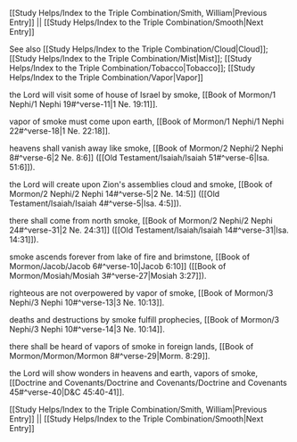 [[Study Helps/Index to the Triple Combination/Smith, William|Previous Entry]]  ||  [[Study Helps/Index to the Triple Combination/Smooth|Next Entry]]

 See also [[Study Helps/Index to the Triple Combination/Cloud|Cloud]]; [[Study Helps/Index to the Triple Combination/Mist|Mist]]; [[Study Helps/Index to the Triple Combination/Tobacco|Tobacco]]; [[Study Helps/Index to the Triple Combination/Vapor|Vapor]]

 the Lord will visit some of house of Israel by smoke, [[Book of Mormon/1 Nephi/1 Nephi 19#^verse-11|1 Ne. 19:11]].

 vapor of smoke must come upon earth, [[Book of Mormon/1 Nephi/1 Nephi 22#^verse-18|1 Ne. 22:18]].

 heavens shall vanish away like smoke, [[Book of Mormon/2 Nephi/2 Nephi 8#^verse-6|2 Ne. 8:6]] ([[Old Testament/Isaiah/Isaiah 51#^verse-6|Isa. 51:6]]).

 the Lord will create upon Zion's assemblies cloud and smoke, [[Book of Mormon/2 Nephi/2 Nephi 14#^verse-5|2 Ne. 14:5]] ([[Old Testament/Isaiah/Isaiah 4#^verse-5|Isa. 4:5]]).

 there shall come from north smoke, [[Book of Mormon/2 Nephi/2 Nephi 24#^verse-31|2 Ne. 24:31]] ([[Old Testament/Isaiah/Isaiah 14#^verse-31|Isa. 14:31]]).

 smoke ascends forever from lake of fire and brimstone, [[Book of Mormon/Jacob/Jacob 6#^verse-10|Jacob 6:10]] ([[Book of Mormon/Mosiah/Mosiah 3#^verse-27|Mosiah 3:27]]).

 righteous are not overpowered by vapor of smoke, [[Book of Mormon/3 Nephi/3 Nephi 10#^verse-13|3 Ne. 10:13]].

 deaths and destructions by smoke fulfill prophecies, [[Book of Mormon/3 Nephi/3 Nephi 10#^verse-14|3 Ne. 10:14]].

 there shall be heard of vapors of smoke in foreign lands, [[Book of Mormon/Mormon/Mormon 8#^verse-29|Morm. 8:29]].

 the Lord will show wonders in heavens and earth, vapors of smoke, [[Doctrine and Covenants/Doctrine and Covenants/Doctrine and Covenants 45#^verse-40|D&C 45:40-41]].

[[Study Helps/Index to the Triple Combination/Smith, William|Previous Entry]]  ||  [[Study Helps/Index to the Triple Combination/Smooth|Next Entry]]